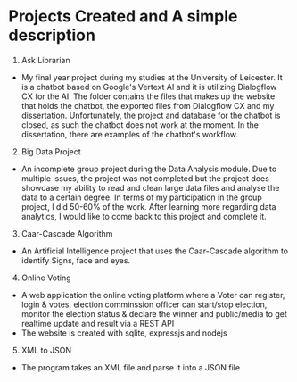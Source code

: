 # Projects Created and A simple description

1. Ask Librarian
- My final year project during my studies at the University of Leicester. It is a chatbot based on Google's Vertext AI and it is utilizing Dialogflow CX for the AI. The folder contains the files that makes up the website that holds the chatbot, the exported files from Dialogflow CX and my dissertation. Unfortunately, the project and database for the chatbot is closed, as such the chatbot does not work at the moment. In the dissertation, there are examples of the chatbot's workflow.

2. Big Data Project
- An incomplete group project during the Data Analysis module. Due to multiple issues, the project was not completed but the project does showcase my ability to read and clean large data files and analyse the data to a certain degree. In terms of my participation in the group project, I did 50-60% of the work. After learning more regarding data analytics, I would like to come back to this project and complete it.

3. Caar-Cascade Algorithm
- An Artificial Intelligence project that uses the Caar-Cascade algorithm to identify Signs, face and eyes.

4. Online Voting
- A web application the online voting platform where a Voter can register, login & votes, election comminssion officer can start/stop election, monitor the election status & declare the winner and public/media to get realtime update and result via a REST API
- The website is created with sqlite, expressjs and nodejs

5. XML to JSON
- The program takes an XML file and parse it into a JSON file


